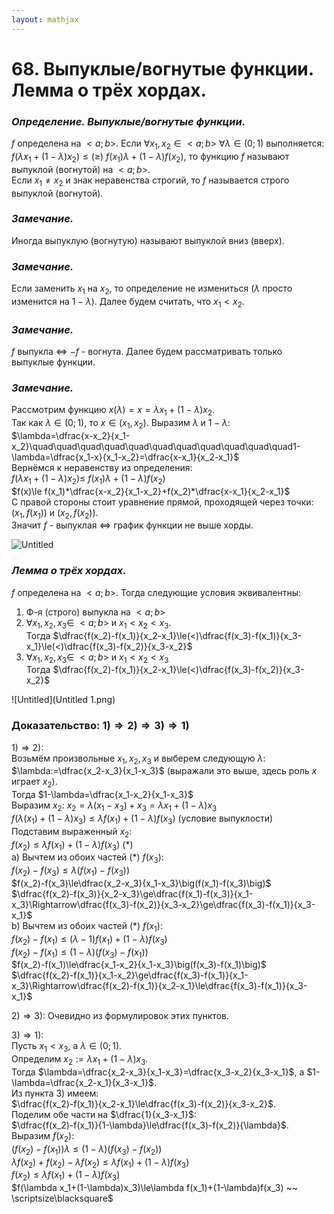 ```yaml
---  
layout: mathjax  
---  
```

  
# 68. Выпуклые/вогнутые функции. Лемма о трёх хордах.  
  
### *Определение. Выпуклые/вогнутые функции.*  
$f$ определена на $<a;b>$. Если $\forall x_1, x_2\in <a;b>~\forall\lambda\in(0;1)$ выполняется: $f\big(\lambda x_1+(1-\lambda)x_2\big)\le (\ge)~f(x_1)\lambda+(1-\lambda)f(x_2)$, то функцию $f$ называют выпуклой (вогнутой) на $<a;b>$.  
Если $x_1\ne x_2$ и знак неравенства строгий, то $f$ называется строго выпуклой (вогнутой).  
  
### *Замечание.*  
Иногда выпуклую (вогнутую) называют выпуклой вниз (вверх).  
  
### *Замечание.*  
Если заменить $x_1$ на $x_2$, то определение не измениться ($\lambda$ просто изменится на $1-\lambda$). Далее будем считать, что $x_1<x_2$.  
  
### *Замечание.*  
$f$ выпукла $\Leftrightarrow$ $-f$ - вогнута. Далее будем рассматривать только выпуклые функции.  
  
### *Замечание.*  
Рассмотрим функцию $x(\lambda)=x=\lambda x_1 + (1-\lambda)x_2$.  
Так как $\lambda\in(0;1)$, то $x\in(x_1, x_2)$. Выразим $\lambda$ и $1-\lambda$:  
$\lambda=\dfrac{x-x_2}{x_1-x_2}\quad\quad\quad\quad\quad\quad\quad\quad\quad\quad\quad1-\lambda=\dfrac{x_1-x}{x_1-x_2}=\dfrac{x-x_1}{x_2-x_1}$  
Вернёмся к неравенству из определения:  
$f\big(\lambda x_1+(1-\lambda)x_2\big)\le ~f(x_1)\lambda+(1-\lambda)f(x_2)$  
$f(x)\le f(x_1)*\dfrac{x-x_2}{x_1-x_2}+f(x_2)*\dfrac{x-x_1}{x_2-x_1}$  
С правой стороны стоит уравнение прямой, проходящей через точки:  
$\big(x_1, f(x_1)\big)$ и $\big(x_2, f(x_2)\big)$.  
Значит $f$ - выпуклая $\Leftrightarrow$ график функции не выше хорды.  
  
![Untitled](Untitled.png)  
  
### *Лемма о трёх хордах.*  
$f$ определена на $<a;b>$. Тогда следующие условия эквивалентны:  
1) Ф-я (строго) выпукла на $<a;b>$  
2) $\forall x_1, x_2, x_3\in~<a;b>$ и $x_1<x_2<x_3$.  
    Тогда $\dfrac{f(x_2)-f(x_1)}{x_2-x_1}\le(<)\dfrac{f(x_3)-f(x_1)}{x_3-x_1}\le(<)\dfrac{f(x_3)-f(x_2)}{x_3-x_2}$  
3) $\forall x_1, x_2, x_3\in~<a;b>$ и $x_1 < x_2 < x_3$  
    Тогда $\dfrac{f(x_2)-f(x_1)}{x_2-x_1}\le(<)\dfrac{f(x_3)-f(x_2)}{x_3-x_2}$  
  
![Untitled](Untitled 1.png)  
  
### Доказательство: $1) \Rightarrow 2) \Rightarrow 3) \Rightarrow 1)$  
$1) \Rightarrow 2)$:  
Возьмём произвольные $x_1, x_2, x_3$ и выберем следующую $\lambda$:  
$\lambda:=\dfrac{x_2-x_3}{x_1-x_3}$ (выражали это выше, здесь роль $x$ играет $x_2$).  
Тогда $1-\lambda=\dfrac{x_1-x_2}{x_1-x_3}$  
Выразим $x_2$: $x_2=\lambda(x_1-x_3)+x_3=\lambda x_1 + (1-\lambda)x_3$  
$f\big(\lambda(x_1)+(1-\lambda)x_3\big)\le\lambda f(x_1)+(1-\lambda)f(x_3)$ (условие выпуклости)  
Подставим выраженный $x_2$:  
$f(x_2)\le\lambda f(x_1)+(1-\lambda)f(x_3)$ $( * )$  
a) Вычтем из обоих частей $( * )$ $f(x_3)$:  
$f(x_2)-f(x_3)\le\lambda\big(f(x_1)-f(x_3)\big)$  
$f(x_2)-f(x_3)\le\dfrac{x_2-x_3}{x_1-x_3}\big(f(x_1)-f(x_3)\big)$  
$\dfrac{f(x_2)-f(x_3)}{x_2-x_3}\ge\dfrac{f(x_1)-f(x_3)}{x_1-x_3}\Rightarrow\dfrac{f(x_3)-f(x_2)}{x_3-x_2}\ge\dfrac{f(x_3)-f(x_1)}{x_3-x_1}$  
b) Вычтем из обоих частей $( * )$ $f(x_1)$:  
$f(x_2)-f(x_1)\le(\lambda-1)f(x_1)+(1-\lambda)f(x_3)$  
$f(x_2)-f(x_1)\le(1-\lambda)\big(f(x_3)-f(x_1)\big)$  
$f(x_2)-f(x_1)\le\dfrac{x_1-x_2}{x_1-x_3}\big(f(x_3)-f(x_1)\big)$  
$\dfrac{f(x_2)-f(x_1)}{x_1-x_2}\ge\dfrac{f(x_3)-f(x_1)}{x_1-x_3}\Rightarrow\dfrac{f(x_2)-f(x_1)}{x_2-x_1}\le\dfrac{f(x_3)-f(x_1)}{x_3-x_1}$  
  
$2)\Rightarrow3)$: Очевидно из формулировок этих пунктов.  
  
$3)\Rightarrow1)$:  
Пусть $x_1<x_3$, а $\lambda\in(0;1)$.  
Определим $x_2:=\lambda x_1+(1-\lambda)x_3$.  
Тогда $\lambda=\dfrac{x_2-x_3}{x_1-x_3}=\dfrac{x_3-x_2}{x_3-x_1}$, а $1-\lambda=\dfrac{x_2-x_1}{x_3-x_1}$.  
Из пункта $3)$ имеем:  
$\dfrac{f(x_2)-f(x_1)}{x_2-x_1}\le\dfrac{f(x_3)-f(x_2)}{x_3-x_2}$.  
Поделим обе части на $\dfrac{1}{x_3-x_1}$:  
$\dfrac{f(x_2)-f(x_1)}{1-\lambda}\le\dfrac{f(x_3)-f(x_2)}{\lambda}$.  
Выразим $f(x_2)$:  
$\big(f(x_2)-f(x_1)\big)\lambda\le(1-\lambda)\big(f(x_3)-f(x_2)\big)$  
$\lambda f(x_2)+f(x_2)-\lambda f(x_2)\le\lambda f(x_1)+(1-\lambda)f(x_3)$  
$f(x_2)\le\lambda f(x_1)+(1-\lambda)f(x_3)$  
$f(\lambda x_1+(1-\lambda)x_3)\le\lambda f(x_1)+(1-\lambda)f(x_3) ~~ \scriptsize\blacksquare$  
